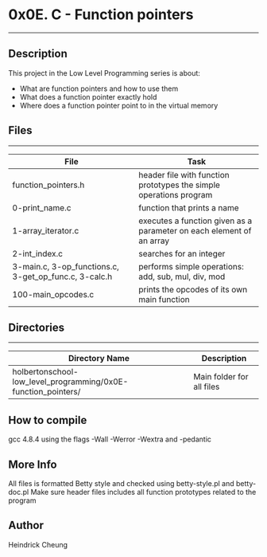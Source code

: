 # 0x0E. C - Function pointers
---
## Description

This project in the Low Level Programming series is about:
* What are function pointers and how to use them
* What does a function pointer exactly hold
* Where does a function pointer point to in the virtual memory

## Files
---
File|Task
---|---
function_pointers.h | header file with function prototypes the simple operations program
0-print_name.c | function that prints a name
1-array_iterator.c | executes a function given as a parameter on each element of an array
2-int_index.c | searches for an integer
3-main.c, 3-op_functions.c, 3-get_op_func.c, 3-calc.h | performs simple operations: add, sub, mul, div, mod
100-main_opcodes.c | prints the opcodes of its own main function

## Directories
---
Directory Name | Description
---|---
holbertonschool-low_level_programming/0x0E-function_pointers/ | Main folder for all files

## How to compile
gcc 4.8.4 using the flags -Wall -Werror -Wextra and -pedantic

## More Info
All files is formatted Betty style and checked using betty-style.pl and betty-doc.pl
Make sure header files includes all function prototypes related to the program

## Author
Heindrick Cheung